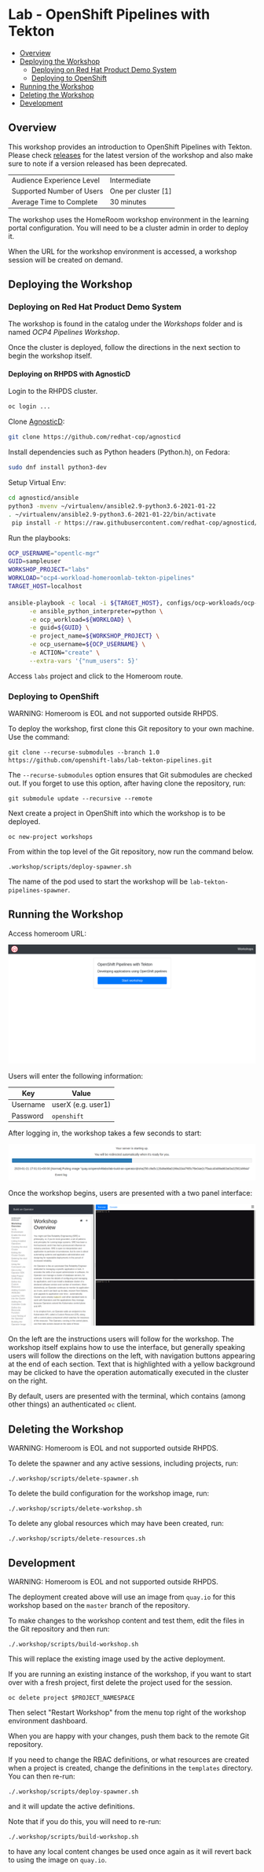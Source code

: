 # Lab - OpenShift Pipelines with Tekton

* [Overview](#overview)
* [Deploying the Workshop](#deploying-the-workshop)
  * [Deploying on Red Hat Product Demo System](#deploying-on-red-hat-product-demo-system)
  * [Deploying to OpenShift](#deploying-to-openshift)
* [Running the Workshop](#running-the-workshop)
* [Deleting the Workshop](#deleting-the-workshop)
* [Development](#development)

## Overview

This workshop provides an introduction to OpenShift Pipelines with Tekton.
Please check [releases](https://github.com/openshift-labs/lab-tekton-pipelines/releases)
for the latest version of the workshop and also make sure to note if a version
released has been deprecated.

| | |
--- | ---
| Audience Experience Level | Intermediate |
| Supported Number of Users | One per cluster [1] |
| Average Time to Complete | 30 minutes |

The workshop uses the HomeRoom workshop environment in the learning portal configuration.
You will need to be a cluster admin in order to deploy it.

When the URL for the workshop environment is accessed, a workshop session will be created on demand.

## Deploying the Workshop



### Deploying on Red Hat Product Demo System

The workshop is found in the catalog under the *Workshops* folder and is named *OCP4 Pipelines Workshop*.

Once the cluster is deployed, follow the directions in the next section to begin the workshop itself.


#### Deploying on RHPDS with AgnosticD

Login to the RHPDS cluster.

```bash
oc login ...
```

Clone [AgnosticD](https://github.com/redhat-cop/agnosticd):

```bash
git clone https://github.com/redhat-cop/agnosticd
```

Install dependencies such as Python headers (Python.h), on Fedora:

```bash
sudo dnf install python3-dev
```

Setup Virtual Env:

```bash
cd agnosticd/ansible
python3 -mvenv ~/virtualenv/ansible2.9-python3.6-2021-01-22
. ~/virtualenv/ansible2.9-python3.6-2021-01-22/bin/activate
 pip install -r https://raw.githubusercontent.com/redhat-cop/agnosticd/development/tools/virtualenvs/ansible2.9-python3.6-2021-01-22.txt
```

Run the playbooks:

```bash
OCP_USERNAME="opentlc-mgr"
GUID=sampleuser
WORKSHOP_PROJECT="labs"
WORKLOAD="ocp4-workload-homeroomlab-tekton-pipelines"
TARGET_HOST=localhost

ansible-playbook -c local -i ${TARGET_HOST}, configs/ocp-workloads/ocp-workload.yml \
      -e ansible_python_interpreter=python \
      -e ocp_workload=${WORKLOAD} \
      -e guid=${GUID} \
      -e project_name=${WORKSHOP_PROJECT} \
      -e ocp_username=${OCP_USERNAME} \
      -e ACTION="create" \
      --extra-vars '{"num_users": 5}'
```

Access `labs` project and click to the Homeroom route.


### Deploying to OpenShift

WARNING: Homeroom is EOL and not supported outside RHPDS.

To deploy the workshop, first clone this Git repository to your own machine. Use the command:

```
git clone --recurse-submodules --branch 1.0 https://github.com/openshift-labs/lab-tekton-pipelines.git
```

The ``--recurse-submodules`` option ensures that Git submodules are checked out. If you forget to use this option, after having clone the repository, run:

```
git submodule update --recursive --remote
```

Next create a project in OpenShift into which the workshop is to be deployed.

```
oc new-project workshops
```

From within the top level of the Git repository, now run the command below.

```
.workshop/scripts/deploy-spawner.sh
```

The name of the pod used to start the workshop will be ``lab-tekton-pipelines-spawner``.

## Running the Workshop

Access homeroom URL:

![Workshop Login](/docs/homeroom.png)

Users will enter the following information:

| Key | Value |
| --- | ----- |
| Username | userX (e.g. user1) |
| Password | ``openshift`` |

After logging in, the workshop takes a few seconds to start:

![Workshop Startup](/docs/starting-up.png)

Once the workshop begins, users are presented with a two panel interface:

![Workshop Terminal](/docs/workshop-terminal.png)

On the left are the instructions users will follow for the workshop. The workshop itself explains how to use the interface, but generally speaking users will follow the directions on the left, with navigation buttons appearing at the end of each section. Text that is highlighted with a yellow background may be clicked to have the operation automatically executed in the cluster on the right.

By default, users are presented with the terminal, which contains (among other things) an authenticated ``oc`` client.



## Deleting the Workshop

WARNING: Homeroom is EOL and not supported outside RHPDS.


To delete the spawner and any active sessions, including projects, run:

```
./.workshop/scripts/delete-spawner.sh
```

To delete the build configuration for the workshop image, run:

```
./.workshop/scripts/delete-workshop.sh
```

To delete any global resources which may have been created, run:

```
./.workshop/scripts/delete-resources.sh
```

## Development

WARNING: Homeroom is EOL and not supported outside RHPDS.


The deployment created above will use an image from ``quay.io`` for this workshop based on the ``master`` branch of the repository.

To make changes to the workshop content and test them, edit the files in the Git repository and then run:

```
./.workshop/scripts/build-workshop.sh
```

This will replace the existing image used by the active deployment.

If you are running an existing instance of the workshop, if you want to start over with a fresh project, first delete the project used for the session.

```
oc delete project $PROJECT_NAMESPACE
```

Then select "Restart Workshop" from the menu top right of the workshop environment dashboard.

When you are happy with your changes, push them back to the remote Git repository.

If you need to change the RBAC definitions, or what resources are created when a project is created, change the definitions in the ``templates`` directory. You can then re-run:

```
./.workshop/scripts/deploy-spawner.sh
```

and it will update the active definitions.

Note that if you do this, you will need to re-run:

```
./.workshop/scripts/build-workshop.sh
```

to have any local content changes be used once again as it will revert back to using the image on ``quay.io``.
